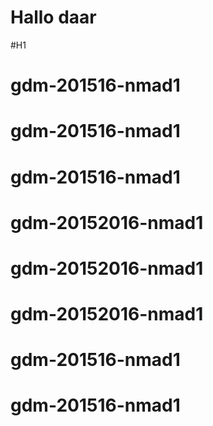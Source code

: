 Hallo daar
============

#H1
#####

# gdm-201516-nmad1
# gdm-201516-nmad1
# gdm-201516-nmad1
# gdm-20152016-nmad1
# gdm-20152016-nmad1
# gdm-20152016-nmad1
# gdm-201516-nmad1
# gdm-201516-nmad1
